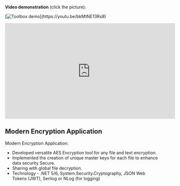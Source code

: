 **Video demonstration** (click the picture):

[![Toolbox demo]([https://i.imgur.com/8lFUlgz.png](https://shafinahmed.me/assets/images/encrypter.png))](https://youtu.be/bkMtNE13Rs8)

<iframe width="560" height="315" src="https://www.youtube.com/embed/VIDEO_ID" frameborder="0" allowfullscreen></iframe>


## Modern Encryption Application
Modern Encryption Application:
- Developed versatile AES Encryption tool for any file and text encryption.
- Implemented the creation of unique master keys for each file to enhance data security Secure.
- Sharing with global file decryption.
- Technology - .NET 5/6, System.Security.Cryptography, JSON Web Tokens (JWT), Serilog or NLog (for logging)
